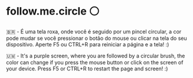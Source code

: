 # follow.me.circle ⚪️

🇧🇷 - É uma tela roxa, onde você é seguido por um pincel circular, a cor pode mudar se você pressionar o botão do mouse ou clicar na tela do seu dispositivo. Aperte F5 ou CTRL+R para reiniciar a página e a tela! :)

🇺🇲 - It's a purple screen, where you are followed by a circular brush, the color can change if you press the mouse button or click on the screen of your device. Press F5 or CTRL+R to restart the page and screen! :)
